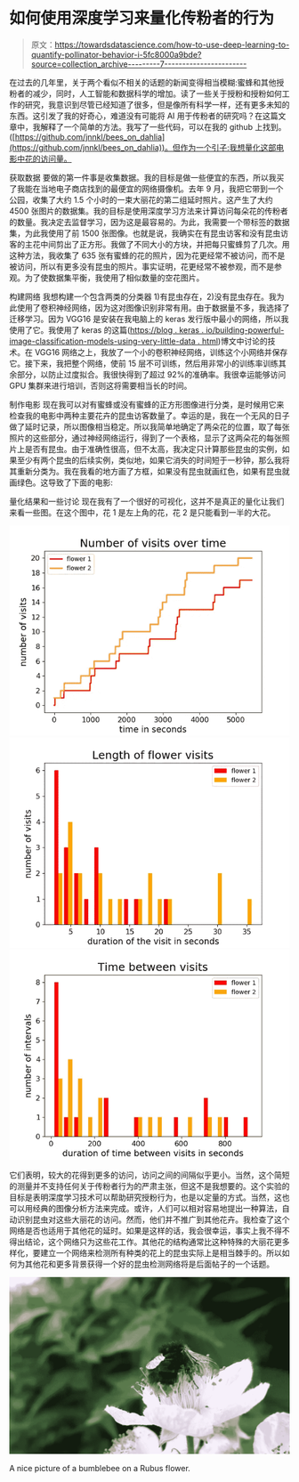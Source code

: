 # 如何使用深度学习来量化传粉者的行为

> 原文：<https://towardsdatascience.com/how-to-use-deep-learning-to-quantify-pollinator-behavior-i-5fc8000a9bde?source=collection_archive---------7----------------------->

在过去的几年里，关于两个看似不相关的话题的新闻变得相当模糊:蜜蜂和其他授粉者的减少，同时，人工智能和数据科学的增加。读了一些关于授粉和授粉如何工作的研究，我意识到尽管已经知道了很多，但是像所有科学一样，还有更多未知的东西。这引发了我的好奇心，难道没有可能将 AI 用于传粉者的研究吗？在这篇文章中，我解释了一个简单的方法。我写了一些代码，可以在我的 github 上找到。([https://github.com/jnnkl/bees_on_dahlia](https://github.com/jnnkl/bees_on_dahlia))。但作为一个引子:我想量化这部电影中花的访问量。

获取数据
要做的第一件事是收集数据。我的目标是做一些便宜的东西，所以我买了我能在当地电子商店找到的最便宜的网络摄像机。去年 9 月，我把它带到一个公园，收集了大约 1.5 个小时的一束大丽花的第二组延时照片。这产生了大约 4500 张图片的数据集。我的目标是使用深度学习方法来计算访问每朵花的传粉者的数量。我决定去监督学习，因为这是最容易的。为此，我需要一个带标签的数据集，为此我使用了前 1500 张图像。也就是说，我确实在有昆虫访客和没有昆虫访客的主花中间剪出了正方形。我做了不同大小的方块，并把每只蜜蜂剪了几次。用这种方法，我收集了 635 张有蜜蜂的花的照片，因为花更经常不被访问，而不是被访问，所以有更多没有昆虫的照片。事实证明，花更经常不被参观，而不是参观。为了使数据集平衡，我使用了相似数量的空花图片。

构建网络
我想构建一个包含两类的分类器 1)有昆虫存在，2)没有昆虫存在。我为此使用了卷积神经网络，因为这对图像识别非常有用。由于数据量不多，我选择了迁移学习。因为 VGG16 是安装在我电脑上的 keras 发行版中最小的网络，所以我使用了它。我使用了 keras 的这篇([https://blog . keras . io/building-powerful-image-classification-models-using-very-little-data . html](https://blog.keras.io/building-powerful-image-classification-models-using-very-little-data.html))博文中讨论的技术。在 VGG16 网络之上，我放了一个小的卷积神经网络，训练这个小网络并保存它。接下来，我把整个网络，使前 15 层不可训练，然后用非常小的训练率训练其余部分，以防止过度拟合。我很快得到了超过 92%的准确率。我很幸运能够访问 GPU 集群来进行培训，否则这将需要相当长的时间。

制作电影
现在我可以对有蜜蜂或没有蜜蜂的正方形图像进行分类，是时候用它来检查我的电影中两种主要花卉的昆虫访客数量了。幸运的是，我在一个无风的日子做了延时记录，所以图像相当稳定。所以我简单地确定了两朵花的位置，取了每张照片的这些部分，通过神经网络运行，得到了一个表格，显示了这两朵花的每张照片上是否有昆虫。由于准确性很高，但不太高，我决定只计算那些昆虫的实例，如果至少有两个昆虫的后续实例，类似地，如果它消失的时间短于一秒钟，那么我将其重新分类为。我在我看的地方画了方框，如果没有昆虫就画红色，如果有昆虫就画绿色。这导致了下面的电影:

量化结果和一些讨论
现在我有了一个很好的可视化，这并不是真正的量化让我们来看一些图。在这个图中，花 1 是左上角的花，花 2 是只能看到一半的大花。

![](img/15e4e4fadbb6ad6e201ec7db029615b0.png)![](img/6f0a55081eebf29fe7d0b7aa392919df.png)![](img/527841eccc5253ea033c708dbfae96f0.png)

它们表明，较大的花得到更多的访问，访问之间的间隔似乎更小。当然，这个简短的测量并不支持任何关于传粉者行为的严肃主张，但这不是我想要的。这个实验的目标是表明深度学习技术可以帮助研究授粉行为，也是以定量的方式。当然，这也可以用经典的图像分析方法来完成。或许，人们可以相对容易地提出一种算法，自动识别昆虫对这些大丽花的访问。然而，他们并不推广到其他花卉。我检查了这个网络是否也适用于其他花的延时。如果是这样的话，我会很幸运，事实上我不得不得出结论，这个网络只为这些花工作。其他花的结构通常比这种特殊的大丽花更多样化，要建立一个网络来检测所有种类的花上的昆虫实际上是相当棘手的。所以如何为其他花和更多背景获得一个好的昆虫检测网络将是后面帖子的一个话题。

![](img/be534f0c0040dd1800885dde6bc5c1c8.png)

A nice picture of a bumblebee on a Rubus flower.